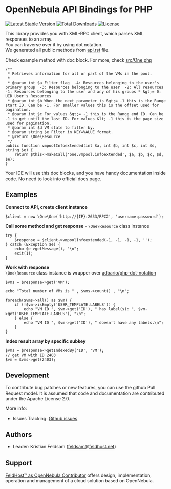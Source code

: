 # OpenNebula API Bindings for PHP

[![Latest Stable Version](https://poser.pugx.org/feldsam-inc/one-php/v/stable)](https://packagist.org/packages/feldsam-inc/one-php)
[![Total Downloads](https://poser.pugx.org/feldsam-inc/one-php/downloads)](https://packagist.org/packages/feldsam-inc/one-php)
[![License](https://poser.pugx.org/feldsam-inc/one-php/license)](https://packagist.org/packages/feldsam-inc/one-php)

This library provides you with XML-RPC client, which parses XML responses to an array.  
You can traverse over it by using dot notation.  
We generated all public methods from [api.rst](https://github.com/OpenNebula/docs/blob/master/source/integration/system_interfaces/api.rst) file.

Check example method with doc block. For more, check [src/One.php](https://github.com/FELDSAM-INC/one-php/blob/master/src/One.php)

```
/**
 * Retrieves information for all or part of the VMs in the pool.
 *
 * @param int $a Filter flag  -4: Resources belonging to the user's primary group  -3: Resources belonging to the user  -2: All resources  -1: Resources belonging to the user and any of his groups * &gt;= 0: UID User's Resources
 * @param int $b When the next parameter is &gt;= -1 this is the Range start ID. Can be -1. For smaller values this is the offset used for pagination.
 * @param int $c For values &gt;= -1 this is the Range end ID. Can be -1 to get until the last ID. For values &lt; -1 this is the page size used for pagination.
 * @param int $d VM state to filter by.
 * @param string $e Filter in KEY=VALUE format.
 * @return \One\Resource
 */
public function vmpoolInfoextended(int $a, int $b, int $c, int $d, string $e) {
    return $this->makeCall('one.vmpool.infoextended', $a, $b, $c, $d, $e);
}
```

Your IDE will use this doc blocks, and you have handy documentation inside code. No need to look into official docs page.

## Examples

**Connect to API, create client instance**
```
$client = new \One\One('http://{IP}:2633/RPC2', 'username:password');
```

**Call some method and get response** - `\One\Resource` class instance
```
try {
    $response = $client->vmpoolInfoextended(-1, -1, -1, -1, '');
} catch (Exception $e) {
    echo $e->getMessage(), "\n";
    exit(1);
}
```

**Work with response**  
`\One\Resource` class instance is wrapper over [adbario/php-dot-notation](https://packagist.org/packages/adbario/php-dot-notation)
```
$vms = $response->get('VM');

echo "Total number of VMs is " , $vms->count() , "\n";

foreach($vms->all() as $vm) {
    if (!$vm->isEmpty('USER_TEMPLATE.LABELS')) {
        echo "VM ID ", $vm->get('ID'), " has label(s): ", $vm->get('USER_TEMPLATE.LABELS'), "\n";
    } else {
        echo "VM ID ", $vm->get('ID'), " doesn't have any labels.\n";
    }
}
```

**Index result array by specific subkey**
```
$vms = $response->getIndexedBy('ID', 'VM');
// get VM with ID 2403
$vm = $vms->get(2403);
```

## Development

To contribute bug patches or new features, you can use the github Pull Request model. It is assumed that code and documentation are contributed under the Apache License 2.0.

More info:

* Issues Tracking: [Github issues](https://github.com/FELDSAM-INC/one-php/issues)

## Authors

* Leader: Kristian Feldsam (feldsam@feldhost.net)

## Support

[FeldHost™ as OpenNebula Contributor](https://www.feldhost.net/products/opennebula) offers design, implementation, operation and management of a cloud solution based on OpenNebula.
